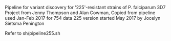 Pipeline for variant discovery for '225'-resistant strains of P. falciparum 3D7
Project from Jenny Thompson and Alan Cowman,
Copied from pipeline used Jan-Feb 2017 for 754 data
225 version started May 2017 by Jocelyn Sietsma Penington

Refer to sh/pipeline255.sh 

